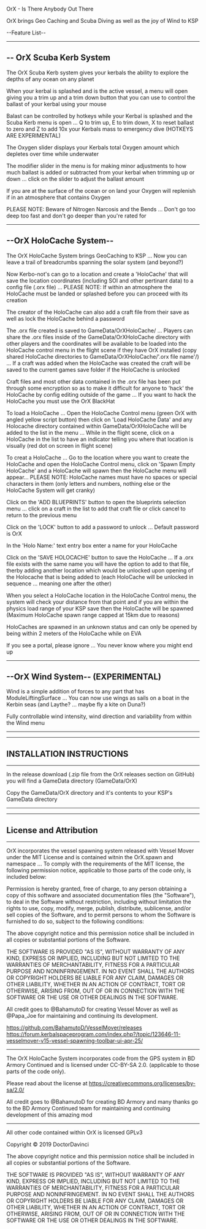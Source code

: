 OrX - Is There Anybody Out There

OrX brings Geo Caching and Scuba Diving as well as the joy of Wind to KSP


--Feature List--

------------------------------------------------------------------
-- OrX Scuba Kerb System
------------------------------------------------------------------

The OrX Scuba Kerb system gives your kerbals the ability to explore the depths of any ocean on any planet

When your kerbal is splashed and is the active vessel, a menu will open giving you a trim up and a trim down button that you can use to control the ballast of your kerbal using your mouse

Balast can be controlled by hotkeys while your Kerbal is splashed and the Scuba Kerb menu is open ... Q to trim up, E to trim down, X to reset ballast to zero and Z to add 10x your Kerbals mass to emergency dive (HOTKEYS ARE EXPERIMENTAL)

The Oxygen slider displays your Kerbals total Oxygen amount which depletes over time while underwater

The modifier slider in the menu is for making minor adjustments to how much ballast is added or subtracted from your kerbal when trimming up or down ... click on the slider to adjust the ballast amount

If you are at the surface of the ocean or on land your Oxygen will replenish if in an atmosphere that contains Oxygen

PLEASE NOTE: Beware of Nitrogen Narcosis and the Bends ... Don't go too deep too fast and don't go deeper than you're rated for


------------------------------------------------------------------
--OrX HoloCache System--
------------------------------------------------------------------

The OrX HoloCache System brings GeoCaching to KSP ... Now you can leave a trail of breadcrumbs spanning the solar system (and beyond?)

Now Kerbo-not's can go to a location and create a 'HoloCache' that will save the location coordinates (including SOI and other pertinant data) to a config file (.orx file) ... PLEASE NOTE: If within an atmosphere the HoloCache must be landed or splashed before you can proceed with its creation

The creator of the HoloCache can also add a craft file from their save as well as lock the HoloCache behind a password 

The .orx file created is saved to GameData/OrXHoloCache/ ... Players can share the .orx files inside of the GameData/OrXHoloCache directory with other players and the coordinates will be available to be loaded into the HoloCache control menu in the flight scene if they have OrX installed (copy shared HoloCache directories to GameData/OrXHoloCache/'.orx file name'/) ... If a craft was added when the HoloCache was created the craft will be saved to the current games save folder if the HoloCache is unlocked

Craft files and most other data contained in the .orx file has been put through some encryption so as to make it difficult for anyone to 'hack' the HoloCache by config editing outside of the game ... If you want to hack the HoloCache you must use the OrX BlackHat

To load a HoloCache ... Open the HoloCache Control menu (green OrX with angled yellow script button) then click on 'Load HoloCache Data' and any Holocache directory contained within GameData/OrXHoloCache will be added to the list in the menu ... While in the flight scene, click on a HoloCache in the list to have an indicator telling you where that location is visually (red dot on screen in flight scene)

To creat a HoloCache ... Go to the location where you want to create the HoloCache and open the HoloCache Control menu, click on 'Spawn Empty HoloCache' and a HoloCache will spawn then the HoloCache menu will appear... PLEASE NOTE: HoloCache names must have no spaces or special characters in them (only letters and numbers, nothing else or the HoloCache System will get cranky)

Click on the 'ADD BLUEPRINTS' button to open the blueprints selection menu ... click on a craft in the list to add that craft file or click cancel to return to the previous menu

Click on the 'LOCK' button to add a password to unlock ... Default password is OrX

In the 'Holo Name:' text entry box enter a name for your HoloCache

Click on the 'SAVE HOLOCACHE' button to save the HoloCache ... If a .orx file exists with the same name you will have the option to add to that file, therby adding another location which would be unlocked upon opening of the Holocache that is being added to (each HoloCache will be unlocked in sequence ... meaning one after the other)

When you select a HoloCache location in the HoloCache Control menu, the system will check your distance from that point and if you are within the physics load range of your KSP save then the HoloCache will be spawned (Maximum HoloCache spawn range capped at 15km due to reasons)

HoloCaches are spawned in an unknown status and can only be opened by being within 2 meters of the HoloCache while on EVA

If you see a portal, please ignore ... You never know where you might end up


------------------------------------------------------------------
--OrX Wind System-- (EXPERIMENTAL)
------------------------------------------------------------------

Wind is a simple addition of forces to any part that has ModuleLiftingSurface ... You can now use wings as sails on a boat in the Kerbin seas (and Laythe? ... maybe fly a kite on Duna?)

Fully controllable wind intensity, wind direction and variability from within the Wind menu




------------------------------------------------------------------
------------------------------------------------------------------
INSTALLATION INSTRUCTIONS
------------------------------------------------------------------
------------------------------------------------------------------

In the release download (.zip file from the OrX releases section on GitHub) you will find a GameData directory (GameData/OrX)

Copy the GameData/OrX directory and it's contents to your KSP's GameData directory



------------------------------------------------------------------
------------------------------------------------------------------
License and Attribution
------------------------------------------------------------------
------------------------------------------------------------------

OrX incorporates the vessel spawning system released with Vessel Mover under the MIT License and is contained witnin the OrX.spawn and namespace ... To comply with the requirements of the MIT license, the following permission notice, applicable to those parts of the code only, is included below:

Permission is hereby granted, free of charge, to any person obtaining a copy of this software and associated documentation files (the "Software"), to deal in the Software without restriction, including without limitation the rights to use, copy, modify, merge, publish, distribute, sublicense, and/or sell copies of the Software, and to permit persons to whom the Software is furnished to do so, subject to the following conditions:

The above copyright notice and this permission notice shall be included in all copies or substantial portions of the Software.

THE SOFTWARE IS PROVIDED "AS IS", WITHOUT WARRANTY OF ANY KIND, EXPRESS OR IMPLIED, INCLUDING BUT NOT LIMITED TO THE WARRANTIES OF MERCHANTABILITY, FITNESS FOR A PARTICULAR PURPOSE AND NONINFRINGEMENT. IN NO EVENT SHALL THE AUTHORS OR COPYRIGHT HOLDERS BE LIABLE FOR ANY CLAIM, DAMAGES OR OTHER LIABILITY, WHETHER IN AN ACTION OF CONTRACT, TORT OR OTHERWISE, ARISING FROM, OUT OF OR IN CONNECTION WITH THE SOFTWARE OR THE USE OR OTHER DEALINGS IN THE SOFTWARE.

All credit goes to @BahamutoD for creating Vessel Mover as well as @Papa_Joe for maintaining and continuing its development.

https://github.com/BahamutoD/VesselMover/releases
https://forum.kerbalspaceprogram.com/index.php?/topic/123646-11-vesselmover-v15-vessel-spawning-toolbar-ui-apr-25/

------------------------------------------------------------------

The OrX HoloCache System incorporates code from the GPS system in BD Armory Continued and is licensed under CC-BY-SA 2.0. 
(applicable to those parts of the code only).

Please read about the license at https://creativecommons.org/licenses/by-sa/2.0/

All credit goes to @BahamutoD for creating BD Armory and many thanks go to the BD Armory Continued team for maintaining and continuing development of this amazing mod

------------------------------------------------------------------

All other code contained within OrX is licensed GPLv3

Copyright © 2019 DoctorDavinci

The above copyright notice and this permission notice shall be included in all copies or substantial portions of the Software.

THE SOFTWARE IS PROVIDED "AS IS", WITHOUT WARRANTY OF ANY KIND, EXPRESS OR IMPLIED, INCLUDING BUT NOT LIMITED TO THE WARRANTIES OF MERCHANTABILITY, FITNESS FOR A PARTICULAR PURPOSE AND NONINFRINGEMENT. IN NO EVENT SHALL THE AUTHORS OR COPYRIGHT HOLDERS BE LIABLE FOR ANY CLAIM, DAMAGES OR OTHER LIABILITY, WHETHER IN AN ACTION OF CONTRACT, TORT OR OTHERWISE, ARISING FROM, OUT OF OR IN CONNECTION WITH THE SOFTWARE OR THE USE OR OTHER DEALINGS IN THE SOFTWARE.
